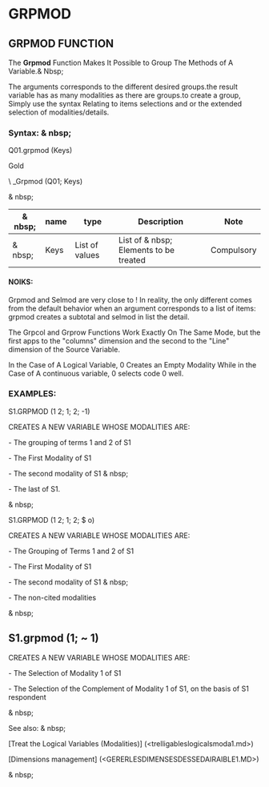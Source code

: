 # GRPMOD

## GRPMOD FUNCTION

The **Grpmod** Function Makes It Possible to Group The Methods of A Variable.& Nbsp;

The arguments corresponds to the different desired groups.the result variable has as many modalities as there are groups.to create a group, Simply use the syntax Relating to items selections and or the extended selection of modalities/details.

### Syntax: & nbsp;

Q01.grpmod (Keys)

Gold

\ _Grpmod (Q01; Keys)

& nbsp;

| & nbsp; | **name** | **type** | **Description** | **Note** |
| --- | --- | --- | --- | --- |
| & nbsp; | Keys | List of values ​​| List of & nbsp; Elements to be treated | Compulsory |

#### NOIKS:

Grpmod and Selmod are very close to \! In reality, the only different comes from the default behavior when an argument corresponds to a list of items: grpmod creates a subtotal and selmod in list the detail.

The Grpcol and Grprow Functions Work Exactly On The Same Mode, but the first apps to the "columns" dimension and the second to the "Line" dimension of the Source Variable.

In the Case of A Logical Variable, 0 Creates an Empty Modality While in the Case of A continuous variable, 0 selects code 0 well.

### EXAMPLES:

S1.GRPMOD (1 2; 1; 2; -1)

CREATES A NEW VARIABLE WHOSE MODALITIES ARE:

\- The grouping of terms 1 and 2 of S1

\- The First Modality of S1

\- The second modality of S1 & nbsp;

\- The last of S1.

& nbsp;

S1.GRPMOD (1 2; 1; 2; $ o)

CREATES A NEW VARIABLE WHOSE MODALITIES ARE:

\- The Grouping of Terms 1 and 2 of S1

\- The First Modality of S1

\- The second modality of S1 & nbsp;

\- The non-cited modalities

& nbsp;

## S1.grpmod (1; ~ 1)

CREATES A NEW VARIABLE WHOSE MODALITIES ARE:

\- The Selection of Modality 1 of S1

\- The Selection of the Complement of Modality 1 of S1, on the basis of S1 respondent

& nbsp;

See also: & nbsp;

[Treat the Logical Variables (Modalities)] (<trelligableslogicalsmoda1.md>)

[Dimensions management] (<GERERLESDIMENSESDESSEDAIRAIBLE1.MD>)

& nbsp;